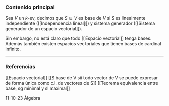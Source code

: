 ### Contenido principal

Sea $V$ un $k$-ev, decimos que $S \subseteq V$ es base de $V$ si $S$ es linealmente independiente ([[Independencia lineal]]) y sistema generador ([[Sistema generador de un espacio vectorial]]).

Sin embargo, no está claro que todo [[Espacio vectorial]] tenga bases. Además también existen espacios vectoriales que tienen bases de cardinal infinito.

--- 
### Referencias
[[Espacio vectorial]]
[[S base de V sii todo vector de V se puede expresar de forma única como c.l. de vectores de S]]
[[Teorema equivalencia entre base, sg minimal y sl maximal]]

11-10-23 Álgebra